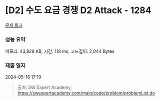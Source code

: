 # [D2] 수도 요금 경쟁 D2 Attack - 1284 

[문제 링크](https://swexpertacademy.com/main/code/problem/problemDetail.do?contestProbId=AV189xUaI8UCFAZN) 

### 성능 요약

메모리: 43,828 KB, 시간: 118 ms, 코드길이: 2,044 Bytes

### 제출 일자

2024-05-16 17:19



> 출처: SW Expert Academy, https://swexpertacademy.com/main/code/problem/problemList.do